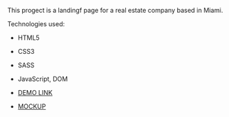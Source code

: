 This progect is a landingf page for a real estate company based in Miami.

Technologies used:
  - HTML5
  - CSS3
  - SASS
  - JavaScript, DOM

- [DEMO LINK](https://Danylo-Dziuban.github.io/miami-landing/)
- [MOCKUP](https://www.figma.com/file/nHz8bflIwJaWP3P99vKTH5/miami_home_new?node-id=16033%3A3)

